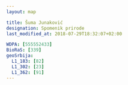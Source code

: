 ```yaml
---
layout: map

title: Šuma Junaković
designation: Spomenik prirode
last_modified_at: 2018-07-29T18:32:07+02:00

WDPA: [555552433]
BioRaS: [339]
geoSrbija:
  L1_183: [82]
  L1_302: [23]
  L1_362: [91]
---
```

